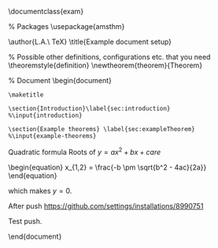 \documentclass{exam}

% Packages
\usepackage{amsthm}

\author{L.A.\ TeX}
\title{Example document setup}

% Possible other definitions, configurations etc. that you need
\theoremstyle{definition}
\newtheorem{theorem}{Theorem}

% Document
\begin{document}

    \maketitle

    \section{Introduction}\label{sec:introduction}
    %\input{introduction}

    \section{Example theorems} \label{sec:exampleTheorem}
    %\input{example-theorems}

Quadratic formula
Roots of $y = ax^2 + bx + c are$

\begin{equation}
x_{1,2} = \frac{-b \pm \sqrt{b^2 - 4ac}{2a}} 
\end{equation}

which makes $y = 0$.

After push https://github.com/settings/installations/8990751

Test push.


\end{document}
